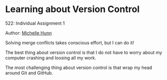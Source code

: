 # Learning about Version Control
522: Individual Assignment 1

Author: [Michelle Hunn](https://github.com/mishelly-h)

Solving merge conflicts takes conscious effort, but I can do it!

The best thing about version control is that I do not have to worry about my computer crashing and loosing all my work.

The most challenging thing about version control is that wrap my head around Git and GitHub.
